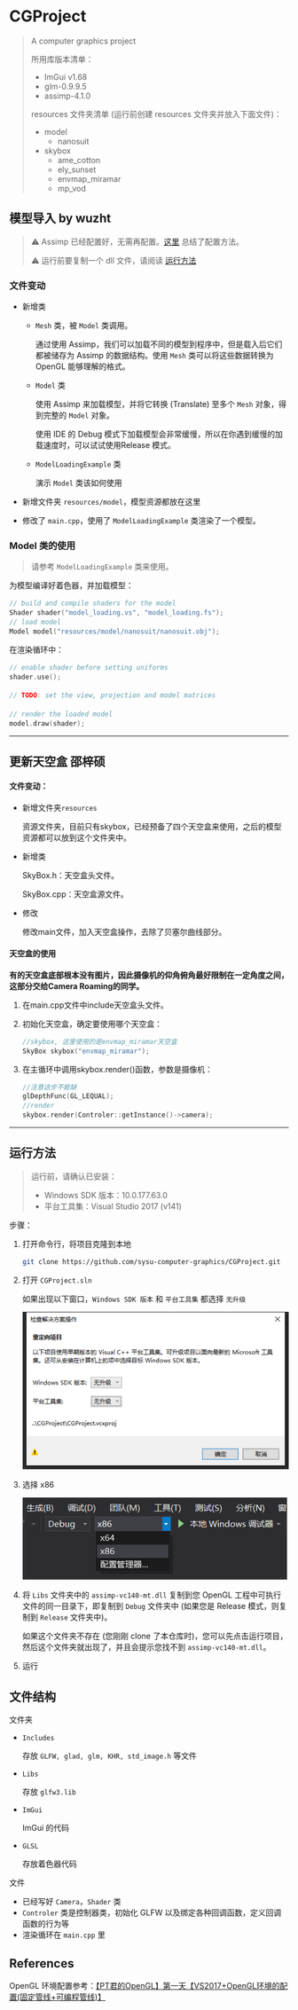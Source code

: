 # CGProject

> A computer graphics project
>
> 所用库版本清单：
>
> * ImGui v1.68
> * glm-0.9.9.5
> * assimp-4.1.0
>
> resources 文件夹清单 (运行前创建 resources 文件夹并放入下面文件)：
>
> * model
>   * nanosuit
> * skybox
>   * ame_cotton
>   * ely_sunset
>   * envmap_miramar
>   * mp_vod



## 模型导入 by wuzht

> ⚠️ Assimp 已经配置好，无需再配置。[这里](./配置Assimp.md) 总结了配置方法。
>
> ⚠️ 运行前要复制一个 dll 文件，请阅读 [运行方法](#运行方法)

### 文件变动

* 新增类

  * `Mesh` 类，被 `Model` 类调用。

    通过使用 Assimp，我们可以加载不同的模型到程序中，但是载入后它们都被储存为 Assimp 的数据结构。使用 `Mesh` 类可以将这些数据转换为 OpenGL 能够理解的格式。

  * `Model` 类

    使用 Assimp 来加载模型，并将它转换 (Translate) 至多个 `Mesh` 对象，得到完整的 `Model` 对象。

    使用 IDE 的 Debug 模式下加载模型会非常缓慢，所以在你遇到缓慢的加载速度时，可以试试使用Release 模式。

  * `ModelLoadingExample` 类

    演示 `Model` 类该如何使用

* 新增文件夹 `resources/model`，模型资源都放在这里

* 修改了 `main.cpp`，使用了 `ModelLoadingExample` 类渲染了一个模型。

### Model 类的使用

> 请参考 `ModelLoadingExample` 类来使用。

为模型编译好着色器，并加载模型：

```c++
// build and compile shaders for the model
Shader shader("model_loading.vs", "model_loading.fs");
// load model
Model model("resources/model/nanosuit/nanosuit.obj");
```

在渲染循环中：

```c++
// enable shader before setting uniforms
shader.use();

// TODO: set the view, projection and model matrices

// render the loaded model
model.draw(shader);
```

---



## 更新天空盒	邵梓硕

#### 文件变动：

- 新增文件夹`resources`

  资源文件夹，目前只有skybox，已经预备了四个天空盒来使用，之后的模型资源都可以放到这个文件夹中。

- 新增类

  SkyBox.h：天空盒头文件。

  SkyBox.cpp：天空盒源文件。

- 修改

  修改main文件，加入天空盒操作，去除了贝塞尔曲线部分。

#### 天空盒的使用

**有的天空盒底部根本没有图片，因此摄像机的仰角俯角最好限制在一定角度之间，这部分交给Camera Roaming的同学。**

1. 在main.cpp文件中include天空盒头文件。

2. 初始化天空盒，确定要使用哪个天空盒：

   ``` c++
   //skybox, 这里使用的是envmap_miramar天空盒
   SkyBox skybox("envmap_miramar");
   ```

3. 在主循环中调用skybox.render()函数，参数是摄像机：

   ``` c++
   //注意这步不能缺
   glDepthFunc(GL_LEQUAL);
   //render
   skybox.render(Controler::getInstance()->camera);
   ```

---

## 运行方法

> 运行前，请确认已安装：
>
> - Windows SDK 版本：10.0.177.63.0
> - 平台工具集：Visual Studio 2017 (v141)

步骤：

1. 打开命令行，将项目克隆到本地

   ```sh
   git clone https://github.com/sysu-computer-graphics/CGProject.git
   ```

2. 打开 `CGProject.sln`

   如果出现以下窗口，`Windows SDK 版本` 和 `平台工具集` 都选择 `无升级`

   ![2](assets/2.png)

3. 选择 x86

   ![1](assets/1.png)

4. 将 `Libs` 文件夹中的 `assimp-vc140-mt.dll` 复制到您 OpenGL 工程中可执行文件的同一目录下，即复制到 `Debug` 文件夹中 (如果您是 Release 模式，则复制到 `Release` 文件夹中)。

   如果这个文件夹不存在 (您刚刚 clone 了本仓库时)，您可以先点击运行项目，然后这个文件夹就出现了，并且会提示您找不到 `assimp-vc140-mt.dll`。

5. 运行



## 文件结构

文件夹

* `Includes`

  存放 `GLFW, glad, glm, KHR, std_image.h` 等文件

* `Libs`

  存放 `glfw3.lib`

* `ImGui`

  ImGui 的代码

* `GLSL`

  存放着色器代码

文件

* 已经写好 `Camera`，`Shader` 类
* `Controler` 类是控制器类，初始化 GLFW 以及绑定各种回调函数，定义回调函数的行为等
* 渲染循环在 `main.cpp` 里



## References

OpenGL 环境配置参考：[【PT君的OpenGL】第一天【VS2017+OpenGL环境的配置(固定管线+可编程管线)】](https://blog.csdn.net/qq_19003345/article/details/76098781)

